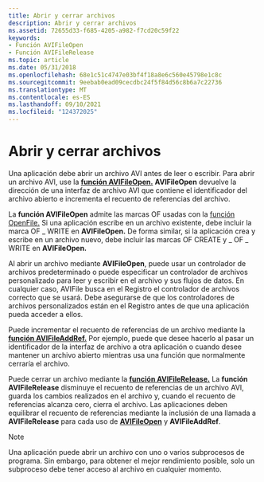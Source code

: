 ```yaml
---
title: Abrir y cerrar archivos
description: Abrir y cerrar archivos
ms.assetid: 72655d33-f685-4205-a982-f7cd20c59f22
keywords:
- Función AVIFileOpen
- Función AVIFileRelease
ms.topic: article
ms.date: 05/31/2018
ms.openlocfilehash: 68e1c51c4747e03bf4f18a8e6c560e45798e1c8c
ms.sourcegitcommit: 9eebab0ead09cecdbc24f5f84d56c8b6a7c22736
ms.translationtype: MT
ms.contentlocale: es-ES
ms.lasthandoff: 09/10/2021
ms.locfileid: "124372025"
---
```

# <a name="opening-and-closing-files"></a>Abrir y cerrar archivos

Una aplicación debe abrir un archivo AVI antes de leer o escribir. Para abrir un archivo AVI, use la [**función AVIFileOpen.**](/windows/desktop/api/Vfw/nf-vfw-avifileopen) **AVIFileOpen** devuelve la dirección de una interfaz de archivo AVI que contiene el identificador del archivo abierto e incrementa el recuento de referencias del archivo.

La **función AVIFileOpen** admite las marcas OF usadas con la [función OpenFile.](/documentation/) Si una aplicación escribe en un archivo existente, debe incluir la marca OF \_ WRITE en **AVIFileOpen.** De forma similar, si la aplicación crea y escribe en un archivo nuevo, debe incluir las marcas OF CREATE y \_ OF \_ WRITE en **AVIFileOpen.**

Al abrir un archivo mediante **AVIFileOpen**, puede usar un controlador de archivos predeterminado o puede especificar un controlador de archivos personalizado para leer y escribir en el archivo y sus flujos de datos. En cualquier caso, AVIFile busca en el Registro el controlador de archivos correcto que se usará. Debe asegurarse de que los controladores de archivos personalizados están en el Registro antes de que una aplicación pueda acceder a ellos.

Puede incrementar el recuento de referencias de un archivo mediante la [**función AVIFileAddRef.**](/windows/desktop/api/Vfw/nf-vfw-avifileaddref) Por ejemplo, puede que desee hacerlo al pasar un identificador de la interfaz de archivo a otra aplicación o cuando desee mantener un archivo abierto mientras usa una función que normalmente cerraría el archivo.

Puede cerrar un archivo mediante la [**función AVIFileRelease.**](/windows/desktop/api/Vfw/nf-vfw-avifilerelease) La **función AVIFileRelease** disminuye el recuento de referencias de un archivo AVI, guarda los cambios realizados en el archivo y, cuando el recuento de referencias alcanza cero, cierra el archivo. Las aplicaciones deben equilibrar el recuento de referencias mediante la inclusión de una llamada a **AVIFileRelease** para cada uso de [**AVIFileOpen**](/windows/desktop/api/Vfw/nf-vfw-avifileopen) y **AVIFileAddRef**.

> [!Note]  
> Una aplicación puede abrir un archivo con uno o varios subprocesos de programa. Sin embargo, para obtener el mejor rendimiento posible, solo un subproceso debe tener acceso al archivo en cualquier momento.

 

 

 